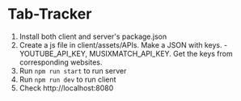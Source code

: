 # Tab-Tracker


1. Install both client and server's package.json
2. Create a js file in client/assets/APIs. Make a JSON with keys. - YOUTUBE_API_KEY, MUSIXMATCH_API_KEY. Get the keys from corresponding websites.
3. Run ```npm run start``` to run server
4. Run ```npm run dev``` to run client
5. Check http://localhost:8080

